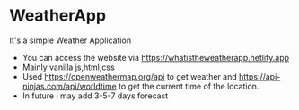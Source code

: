 # WeatherApp
It's a simple Weather Application 
- You can access the website via https://whatistheweatherapp.netlify.app
- Mainly vanilla js,html,css
- Used https://openweathermap.org/api to get weather and https://api-ninjas.com/api/worldtime to get the current time of the location.
- In future i may add 3-5-7 days forecast 
